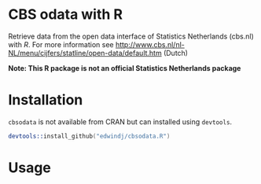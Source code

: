 # CBS odata with R

Retrieve data from the open data interface of Statistics Netherlands (cbs.nl) with *R*.
For more information see http://www.cbs.nl/nl-NL/menu/cijfers/statline/open-data/default.htm (Dutch)

__Note: This R package is not an official Statistics Netherlands package__


# Installation

`cbsodata` is not available from CRAN but can installed using `devtools`.

```S
devtools::install_github("edwindj/cbsodata.R")
```

# Usage

